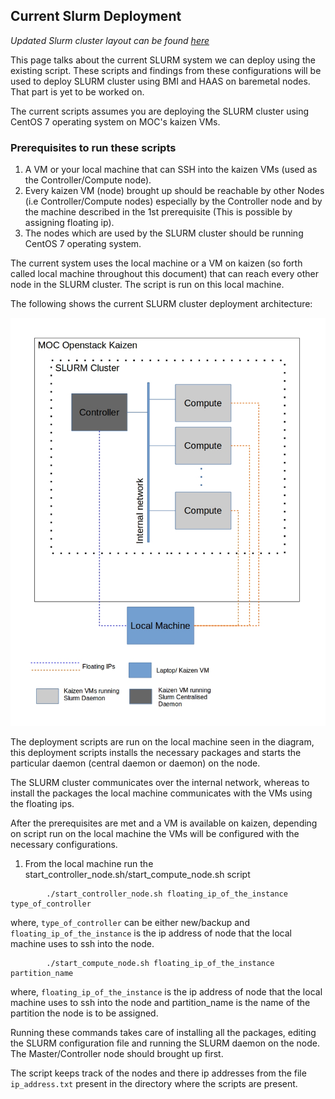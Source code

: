 ## Current Slurm Deployment
*Updated Slurm cluster layout can be found [here](https://github.com/CCI-MOC/hpc/wiki/Current-Slurm-cluster)*

This page talks about the current SLURM system we can deploy using the existing script. 
These scripts and findings from these configurations will be used to deploy SLURM cluster 
using BMI and HAAS on baremetal nodes. That part is yet to be worked on.    

The current scripts assumes you are deploying the SLURM cluster using CentOS 7 operating system on MOC's kaizen VMs.  
  
### Prerequisites to run these scripts
 1. A VM or your local machine that can SSH into the kaizen VMs (used as the Controller/Compute node).  
 1. Every kaizen VM (node) brought up should be reachable by other Nodes (i.e Controller/Compute nodes) 
 especially by the Controller node and by the machine described in the 1st prerequisite (This is possible by assigning floating ip).  
 1. The nodes which are used by the SLURM cluster should be running CentOS 7 operating system.
  
The current system uses the local machine or a VM on kaizen (so forth called local machine throughout this document) 
that can reach every other node in the SLURM cluster. The script is run on this local machine.  
  
The following shows the current SLURM cluster deployment architecture:

![SLURM cluster deployment architecture](../_static/img/Slurm.jpg)  
  
The deployment scripts are run on the local machine seen in the diagram, this deployment scripts installs the necessary packages 
and starts the particular daemon (central daemon or daemon) on the node.

The SLURM cluster communicates over the internal network, whereas to install the packages the local machine communicates with the VMs using the floating ips.  
  
After the prerequisites are met and a VM is available on kaizen, depending on script run on the local machine 
the VMs will be configured with the necessary configurations.  
  
 1. From the local machine run the start_controller_node.sh/start_compute_node.sh script
```shell
        ./start_controller_node.sh floating_ip_of_the_instance type_of_controller  
```  
where, `type_of_controller` can be either new/backup and `floating_ip_of_the_instance` 
is the ip address of node that the local machine uses to ssh into the node.  
```shell  
        ./start_compute_node.sh floating_ip_of_the_instance partition_name  
```  
where, `floating_ip_of_the_instance` is the ip address of node that the local machine uses to ssh into the node 
and partition_name is the name of the partition the node is to be assigned.  
  
Running these commands takes care of installing all the packages, editing the SLURM configuration file 
and running the SLURM daemon on the node. The Master/Controller node should brought up first.

The script keeps track of the nodes and there ip addresses from the file `ip_address.txt` present in the directory where the scripts are present.
